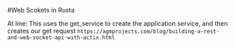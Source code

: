 #Web Scokets in Rusta

At line: This uses the get_service to create the application service, and then creates our get request
``https://agmprojects.com/blog/building-a-rest-and-web-socket-api-with-actix.html``

